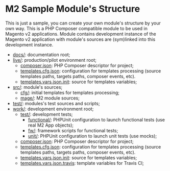 # M2 Sample Module's Structure

This is just a sample, you can create your own module's structure by your own way.
This is a PHP Composer compatible module to be used in Magento v2 applications.
Module contains development instance of the Magento v2 application with module's sources are (sym)linked into 
this development instance.


* [docs/](../docs/): documentation root; 
* [live/](../live/): production/pilot environment root;
    * [composer.json](../live/composer.json): PHP Composer descriptor for project;
     * [templates.cfg.json](../live/templates.cfg.json): configuration for templates processing 
     (source templates paths, targets paths, composer events, etc).
     * [templates.vars.json.init](../live/templates.vars.json.init): source for templates variables; 
* [src/](../src/): module's sources;
    * [cfg/](../src/cfg/): initial templates for templates processing;
    * [mage/](../src/mage/): M2 module sources;
* [test/](../test/): modules's test sources and scripts;
* [work/](../work/): development environment root;
    * [test/](../work/test/): development tests;
        * [functional/](../work/test/functional/): PHPUnit configuration to launch functional tests (use real M2 App objects);
        * [fw/](../work/test/fw/): framework scripts for functional tests;
        * [unit/](../work/test/unit/): PHPUnit configuration to launch unit tests (use mocks);
    * [composer.json](../work/composer.json): PHP Composer descriptor for project;
     * [templates.cfg.json](../work/templates.cfg.json): configuration for templates processing 
     (source templates paths, targets paths, composer events, etc).
     * [templates.vars.json.init](../work/templates.vars.json.init): source for templates variables;
     * [templates.vars.json.travis](../work/templates.vars.json.travis): template variables for Travis CI;